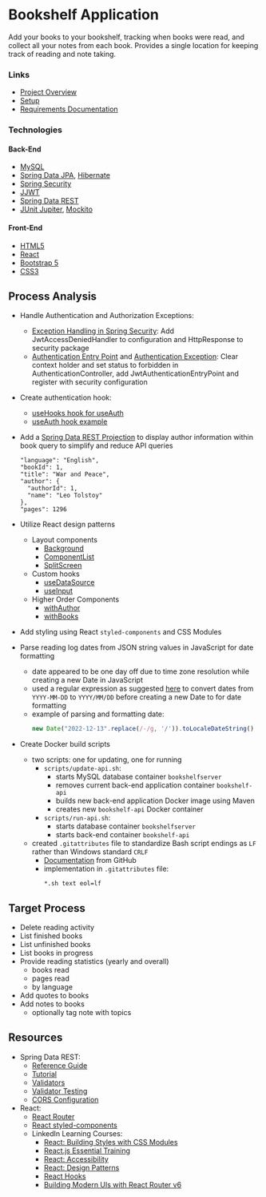 # Bookshelf Application

Add your books to your bookshelf, tracking when books were read, and collect all
your notes from each book. Provides a single location for keeping track of reading
and note taking.

### Links

- [Project Overview](https://oneexists.github.io/bookshelf-project)
- [Setup](./docs/setup.md)
- [Requirements Documentation](./docs/requirements.md)

### Technologies

#### Back-End

- [MySQL](https://www.mysql.com/)
- [Spring Data JPA](https://spring.io/projects/spring-data-jpa),
  [Hibernate](https://hibernate.org/)
- [Spring Security](https://spring.io/projects/spring-security)
- [JJWT](https://github.com/jwtk/jjwt)
- [Spring Data REST](https://spring.io/projects/spring-data-rest)
- [JUnit Jupiter](https://junit.org/junit5/docs/current/user-guide/),
  [Mockito](https://site.mockito.org/)

#### Front-End

- [HTML5](https://developer.mozilla.org/en-US/docs/Glossary/HTML5)
- [React](https://reactjs.org/)
- [Bootstrap 5](https://getbootstrap.com/)
- [CSS3](https://www.css3.info/)

## Process Analysis

- Handle Authentication and Authorization Exceptions:
  - [Exception Handling in Spring Security](https://www.devglan.com/spring-security/exception-handling-in-spring-security):
  Add JwtAccessDeniedHandler to configuration and HttpResponse to security package
  - [Authentication Entry Point](https://stackoverflow.com/questions/37080590/spring-controlleradvice-and-authentication-authorization-exception-handling)
  and [Authentication Exception](https://stackoverflow.com/questions/19767267/handle-spring-security-authentication-exceptions-with-exceptionhandler):
  Clear context holder and set status to forbidden in AuthenticationController, add JwtAuthenticationEntryPoint and register with security configuration


- Create authentication hook:
  - [useHooks hook for useAuth](https://usehooks.com/useAuth/)
  - [useAuth hook example](https://hhpendleton.medium.com/useauth-265512bbde3c)


- Add a [Spring Data REST Projection](https://docs.spring.io/spring-data/rest/docs/current/reference/html/#projections-excerpts.projections)
  to display author information within book query to simplify and reduce API
  queries
  ```
  "language": "English",
  "bookId": 1,
  "title": "War and Peace",
  "author": {
    "authorId": 1,
    "name": "Leo Tolstoy"
  },
  "pages": 1296
  ```


- Utilize React design patterns
  - Layout components
    - [Background](./react-ui/src/components/layouts/Background/index.js)
    - [ComponentList](./react-ui/src/components/layouts/ComponentList.js)
    - [SplitScreen](./react-ui/src/components/layouts/SplitScreen.js)
  - Custom hooks
    - [useDataSource](./react-ui/src/hooks/useDataSource.js)
    - [useInput](./react-ui/src/hooks/useInput.js)
  - Higher Order Components
    - [withAuthor](./react-ui/src/components/Bookshelf/book/withAuthor.js)
    - [withBooks](./react-ui/src/components/Bookshelf/book/withBooks.js)


- Add styling using React `styled-components` and CSS Modules
- Parse reading log dates from JSON string values in JavaScript for date formatting
  - date appeared to be one day off due to time zone resolution while creating a new
    Date in JavaScript
  - used a regular expression as suggested
    [here](https://stackoverflow.com/questions/7556591/is-the-javascript-date-object-always-one-day-off)
    to convert dates from `YYYY-MM-DD` to `YYYY/MM/DD` before creating a new Date to
    for date formatting
  - example of parsing and formatting date:
    ```javascript
    new Date("2022-12-13".replace(/-/g, '/')).toLocaleDateString()
    ```


- Create Docker build scripts
  - two scripts: one for updating, one for running
    - `scripts/update-api.sh`:
      - starts MySQL database container `bookshelfserver`
      - removes current back-end application container `bookshelf-api`
      - builds new back-end application Docker image using Maven
      - creates new `bookshelf-api` Docker container
    - `scripts/run-api.sh`:
      - starts database container `bookshelfserver`
      - starts back-end container `bookshelf-api`
  - created `.gitattributes` file to standardize Bash script endings as `LF` rather
    than Windows standard `CRLF`
    - [Documentation](https://docs.github.com/en/get-started/getting-started-with-git/configuring-git-to-handle-line-endings)
      from GitHub
    - implementation in `.gitattributes` file:
      ```
      *.sh text eol=lf
      ```

## Target Process

- Delete reading activity
- List finished books
- List unfinished books
- List books in progress
- Provide reading statistics (yearly and overall)
  - books read
  - pages read
  - by language
- Add quotes to books
- Add notes to books
  - optionally tag note with topics

## Resources

- Spring Data REST:
  - [Reference Guide](https://docs.spring.io/spring-data/rest/docs/current/reference/html/)
  - [Tutorial](https://spring.io/guides/tutorials/rest/)
  - [Validators](https://www.baeldung.com/spring-data-rest-validators)
  - [Validator Testing](https://stackoverflow.com/questions/9744988/writing-junit-tests-for-spring-validator-implementation)
  - [CORS Configuration](https://www.amitph.com/spring-data-rest-cors/)
- React:
  - [React Router](https://reactrouter.com/en/main)
  - [React styled-components](https://styled-components.com/docs)
  - LinkedIn Learning Courses:
    - [React: Building Styles with CSS Modules](https://www.linkedin.com/learning/react-building-styles-with-css-modules-9222678/building-a-react-site-with-css-modules)
    - [React.js Essential Training](https://www.linkedin.com/learning/react-js-essential-training-14836121/building-modern-user-interfaces-with-react)
    - [React: Accessibility](https://www.linkedin.com/learning/react-accessibility/accessibility-in-react)
    - [React: Design Patterns](https://www.linkedin.com/learning/react-design-patterns/take-your-react-skills-to-the-next-level)
    - [React Hooks](https://www.linkedin.com/learning/react-hooks/understanding-modern-react)
    - [Building Modern UIs with React Router v6](https://www.linkedin.com/learning/building-modern-uis-with-react-router-v6/building-modern-uis)
